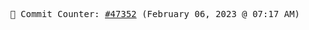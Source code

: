<p align="center">
    <samp>
        📮 Commit Counter: <a href="https://github.com/Javascript-void0/Javascript-void0/commits/main">#47352</a> (February 06, 2023 @ 07:17 AM)
    </samp>
</p>